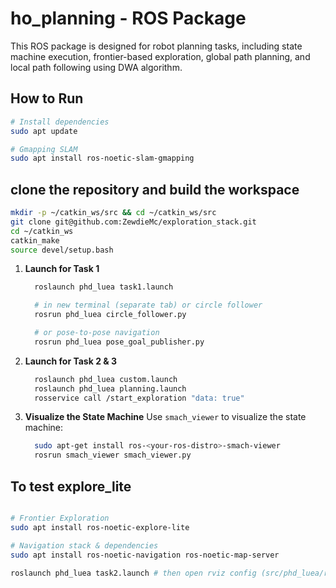 # ho_planning - ROS Package

This ROS package is designed for robot planning tasks, including state machine execution, frontier-based exploration, global path planning, and local path following using DWA algorithm.

## How to Run

```sh
# Install dependencies
sudo apt update

# Gmapping SLAM
sudo apt install ros-noetic-slam-gmapping
```

## clone the repository and build the workspace
```sh
mkdir -p ~/catkin_ws/src && cd ~/catkin_ws/src
git clone git@github.com:ZewdieMc/exploration_stack.git
cd ~/catkin_ws
catkin_make
source devel/setup.bash
```

1. **Launch for Task 1**
    ```sh
      roslaunch phd_luea task1.launch

      # in new terminal (separate tab) or circle follower
      rosrun phd_luea circle_follower.py

      # or pose-to-pose navigation
      rosrun phd_luea pose_goal_publisher.py
    ```

2. **Launch for Task 2 & 3**
    ```sh
      roslaunch phd_luea custom.launch
      roslaunch phd_luea planning.launch
      rosservice call /start_exploration "data: true"
    ```

3. **Visualize the State Machine**
    Use `smach_viewer` to visualize the state machine:
    ```sh
      sudo apt-get install ros-<your-ros-distro>-smach-viewer
      rosrun smach_viewer smach_viewer.py
    ```

## To test explore_lite
```sh

# Frontier Exploration
sudo apt install ros-noetic-explore-lite

# Navigation stack & dependencies
sudo apt install ros-noetic-navigation ros-noetic-map-server

roslaunch phd_luea task2.launch # then open rviz config (src/phd_luea/rviz/task2.rviz)
```
